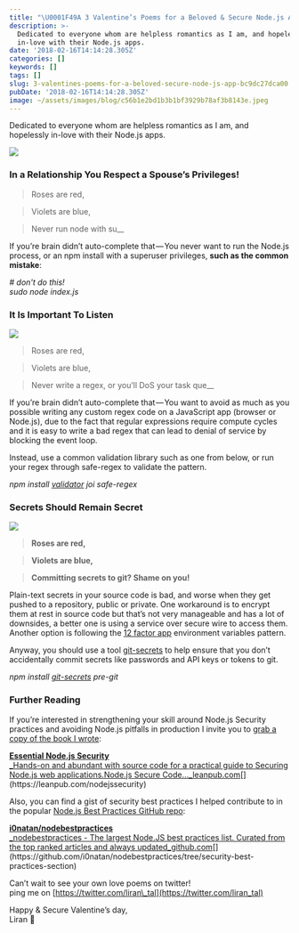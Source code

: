 ```yaml
---
title: "\U0001F49A 3 Valentine’s Poems for a Beloved & Secure Node.js App"
description: >-
  Dedicated to everyone whom are helpless romantics as I am, and hopelessly
  in-love with their Node.js apps.
date: '2018-02-16T14:14:28.305Z'
categories: []
keywords: []
tags: []
slug: 3-valentines-poems-for-a-beloved-secure-node-js-app-bc9dc27dca00
pubDate: '2018-02-16T14:14:28.305Z'
image: ~/assets/images/blog/c56b1e2bd1b3b1bf3929b78af3b8143e.jpeg
---
```


Dedicated to everyone whom are helpless romantics as I am, and hopelessly in-love with their Node.js apps.

![](/images/blog/1__B6McTs1aMuPrGnQJUikH3A.jpeg)

### In a Relationship You Respect a Spouse’s Privileges!

> Roses are red,

> Violets are blue,

> Never run node with su\_\_

If you’re brain didn’t auto-complete that — You never want to run the Node.js process, or an npm install with a superuser privileges, **such as the common mistake**:

_\# don't do this!  
sudo node index.js_

### It Is Important To Listen

![](/images/blog/1__zIpyl7P__Llpg2T9D2Cpg7Q.jpeg)

> Roses are red,

> Violets are blue,

> Never write a regex, or you’ll DoS your task que\_\_

If you’re brain didn’t auto-complete that — You want to avoid as much as you possible writing any custom regex code on a JavaScript app (browser or Node.js), due to the fact that regular expressions require compute cycles and it is easy to write a bad regex that can lead to denial of service by blocking the event loop.

Instead, use a common validation library such as one from below, or run your regex through safe-regex to validate the pattern.

_npm install_ [_validator_](https://github.com/chriso/validator.js/) _joi safe-regex_

### Secrets Should Remain Secret

![](/images/blog/1__w1OGFI5HIQ3yMrpNBQEtHA.jpeg)

> **Roses are red,**

> **Violets are blue,**

> **Committing secrets to git? Shame on you!**

Plain-text secrets in your source code is bad, and worse when they get pushed to a repository, public or private. One workaround is to encrypt them at rest in source code but that’s not very manageable and has a lot of downsides, a better one is using a service over secure wire to access them. Another option is following the [12 factor app](https://12factor.net/) environment variables pattern.

Anyway, you should use a tool [git-secrets](https://github.com/awslabs/git-secrets) to help ensure that you don’t accidentally commit secrets like passwords and API keys or tokens to git.

_npm install_ [_git-secrets_](https://github.com/awslabs/git-secrets) _pre-git_

### Further Reading

If you’re interested in strengthening your skill around Node.js Security practices and avoiding Node.js pitfalls in production I invite you to [grab a copy of the book I wrote](http://leanpub.com/nodejssecurity):

[**Essential Node.js Security**  
_Hands-on and abundant with source code for a practical guide to Securing Node.js web applications.Node.js Secure Code…_leanpub.com](https://leanpub.com/nodejssecurity "https://leanpub.com/nodejssecurity")[](https://leanpub.com/nodejssecurity)

Also, you can find a gist of security best practices I helped contribute to in the popular [Node.js Best Practices GitHub repo](https://github.com/i0natan/nodebestpractices/tree/security-best-practices-section):

[**i0natan/nodebestpractices**  
_nodebestpractices - The largest Node.JS best practices list. Curated from the top ranked articles and always updated_github.com](https://github.com/i0natan/nodebestpractices/tree/security-best-practices-section "https://github.com/i0natan/nodebestpractices/tree/security-best-practices-section")[](https://github.com/i0natan/nodebestpractices/tree/security-best-practices-section)

Can’t wait to see your own love poems on twitter!  
ping me on [https://twitter.com/liran\_tal](https://twitter.com/liran_tal)

Happy & Secure Valentine’s day,  
Liran 💚